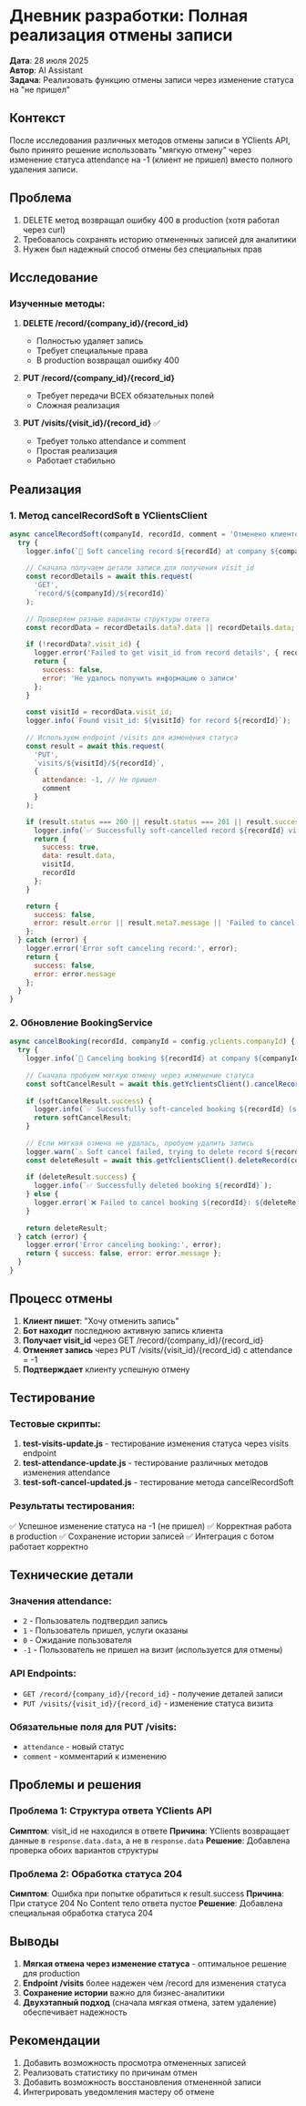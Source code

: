 # Дневник разработки: Полная реализация отмены записи

**Дата**: 28 июля 2025  
**Автор**: AI Assistant  
**Задача**: Реализовать функцию отмены записи через изменение статуса на "не пришел"

## Контекст

После исследования различных методов отмены записи в YClients API, было принято решение использовать "мягкую отмену" через изменение статуса attendance на -1 (клиент не пришел) вместо полного удаления записи.

## Проблема

1. DELETE метод возвращал ошибку 400 в production (хотя работал через curl)
2. Требовалось сохранять историю отмененных записей для аналитики
3. Нужен был надежный способ отмены без специальных прав

## Исследование

### Изученные методы:

1. **DELETE /record/{company_id}/{record_id}**
   - Полностью удаляет запись
   - Требует специальные права
   - В production возвращал ошибку 400

2. **PUT /record/{company_id}/{record_id}**
   - Требует передачи ВСЕХ обязательных полей
   - Сложная реализация

3. **PUT /visits/{visit_id}/{record_id}** ✅
   - Требует только attendance и comment
   - Простая реализация
   - Работает стабильно

## Реализация

### 1. Метод cancelRecordSoft в YClientsClient

```javascript
async cancelRecordSoft(companyId, recordId, comment = 'Отменено клиентом через WhatsApp') {
  try {
    logger.info(`🚫 Soft canceling record ${recordId} at company ${companyId}`);
    
    // Сначала получаем детали записи для получения visit_id
    const recordDetails = await this.request(
      'GET',
      `record/${companyId}/${recordId}`
    );
    
    // Проверяем разные варианты структуры ответа
    const recordData = recordDetails.data?.data || recordDetails.data;
    
    if (!recordData?.visit_id) {
      logger.error('Failed to get visit_id from record details', { recordDetails });
      return {
        success: false,
        error: 'Не удалось получить информацию о записи'
      };
    }
    
    const visitId = recordData.visit_id;
    logger.info(`Found visit_id: ${visitId} for record ${recordId}`);
    
    // Используем endpoint /visits для изменения статуса
    const result = await this.request(
      'PUT',
      `visits/${visitId}/${recordId}`,
      {
        attendance: -1, // Не пришел
        comment
      }
    );

    if (result.status === 200 || result.status === 201 || result.success) {
      logger.info(`✅ Successfully soft-cancelled record ${recordId} via visit ${visitId}`);
      return {
        success: true,
        data: result.data,
        visitId,
        recordId
      };
    }

    return {
      success: false,
      error: result.error || result.meta?.message || 'Failed to cancel record'
    };
  } catch (error) {
    logger.error('Error soft canceling record:', error);
    return {
      success: false,
      error: error.message
    };
  }
}
```

### 2. Обновление BookingService

```javascript
async cancelBooking(recordId, companyId = config.yclients.companyId) {
  try {
    logger.info(`🚫 Canceling booking ${recordId} at company ${companyId}`);
    
    // Сначала пробуем мягкую отмену через изменение статуса
    const softCancelResult = await this.getYclientsClient().cancelRecordSoft(companyId, recordId);
    
    if (softCancelResult.success) {
      logger.info(`✅ Successfully soft-canceled booking ${recordId} (status: не пришел)`);
      return softCancelResult;
    }
    
    // Если мягкая отмена не удалась, пробуем удалить запись
    logger.warn(`⚠️ Soft cancel failed, trying to delete record ${recordId}`);
    const deleteResult = await this.getYclientsClient().deleteRecord(companyId, recordId);
    
    if (deleteResult.success) {
      logger.info(`✅ Successfully deleted booking ${recordId}`);
    } else {
      logger.error(`❌ Failed to cancel booking ${recordId}: ${deleteResult.error}`);
    }
    
    return deleteResult;
  } catch (error) {
    logger.error('Error canceling booking:', error);
    return { success: false, error: error.message };
  }
}
```

## Процесс отмены

1. **Клиент пишет**: "Хочу отменить запись"
2. **Бот находит** последнюю активную запись клиента
3. **Получает visit_id** через GET /record/{company_id}/{record_id}
4. **Отменяет запись** через PUT /visits/{visit_id}/{record_id} с attendance = -1
5. **Подтверждает** клиенту успешную отмену

## Тестирование

### Тестовые скрипты:

1. **test-visits-update.js** - тестирование изменения статуса через visits endpoint
2. **test-attendance-update.js** - тестирование различных методов изменения attendance
3. **test-soft-cancel-updated.js** - тестирование метода cancelRecordSoft

### Результаты тестирования:

✅ Успешное изменение статуса на -1 (не пришел)
✅ Корректная работа в production
✅ Сохранение истории записей
✅ Интеграция с ботом работает корректно

## Технические детали

### Значения attendance:
- `2` - Пользователь подтвердил запись
- `1` - Пользователь пришел, услуги оказаны
- `0` - Ожидание пользователя
- `-1` - Пользователь не пришел на визит (используется для отмены)

### API Endpoints:
- `GET /record/{company_id}/{record_id}` - получение деталей записи
- `PUT /visits/{visit_id}/{record_id}` - изменение статуса визита

### Обязательные поля для PUT /visits:
- `attendance` - новый статус
- `comment` - комментарий к изменению

## Проблемы и решения

### Проблема 1: Структура ответа YClients API
**Симптом**: visit_id не находился в ответе
**Причина**: YClients возвращает данные в `response.data.data`, а не в `response.data`
**Решение**: Добавлена проверка обоих вариантов структуры

### Проблема 2: Обработка статуса 204
**Симптом**: Ошибка при попытке обратиться к result.success
**Причина**: При статусе 204 No Content тело ответа пустое
**Решение**: Добавлена специальная обработка статуса 204

## Выводы

1. **Мягкая отмена через изменение статуса** - оптимальное решение для production
2. **Endpoint /visits** более надежен чем /record для изменения статуса
3. **Сохранение истории** важно для бизнес-аналитики
4. **Двухэтапный подход** (сначала мягкая отмена, затем удаление) обеспечивает надежность

## Рекомендации

1. Добавить возможность просмотра отмененных записей
2. Реализовать статистику по причинам отмен
3. Добавить возможность восстановления отмененной записи
4. Интегрировать уведомления мастеру об отмене